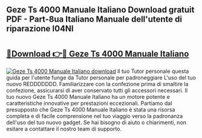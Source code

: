 ## Geze Ts 4000 Manuale Italiano Download gratuit PDF - Part-8ua Italiano Manuale dell'utente di riparazione I04NI

# <h2><a href="http://dfco3u.blite.top/?on=Geze+Ts+4000+Manuale+Italiano">🔗Download 👉🔴 Geze Ts 4000 Manuale Italiano</a></h2>

[![Geze Ts 4000 Manuale Italiano download](https://i.imgur.com/lujVjoI.png)](http://dfco3u.blite.top/?on=Geze+Ts+4000+Manuale+Italiano)
Il tuo Tutor personale questa guida per l'utente funge da Tutor personale per padroneggiare L'uso del tuo nuovo REDDDDDDD. Familiarizzare con la confezione prima di smaltire la confezione, assicurarsi di aver conservato tutti gli accessori necessari. Il tuo nuovo Geze Ts 4000 Manuale Italiano ha un motore potente e caratteristiche innovative per prestazioni eccezionali. Partiamo dal presupposto che Geze Ts 4000 Manuale Italiano è stata una risorsa completa e di facile comprensione nel tuo viaggio verso la padronanza dell'uso del tuo nuovo gadget. Se hai bisogno di aiuto o chiarimenti, non esitare a contattare il nostro team di supporto.
